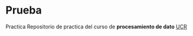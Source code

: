 # Prueba
Practica 
Repositorio de practica del curso de **procesamiento de dato** [UCR](https://www.ucr.ac.cr/)
